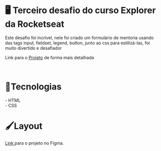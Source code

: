 <h1>🖥️ Terceiro desafio do curso Explorer da Rocketseat</h1>
<p>Este desafio foi incrível, nele foi criado um formulário de mentoria usando das tags input, fieldset, legend, button, junto ao css para estilizá-las, foi muito divertido e desafiador</p></p>
<p>Link para o <a href="https://efficient-sloth-d85.notion.site/Criando-formul-rios-462826c68ea54d61b1eff955158d1a6d" target="_blank">Projeto</a> de forma mais detalhada</p>
<br>
<h1>🚀Tecnologias</h1>
- HTML <br>
- CSS  
<br>
<h1>🖌️Layout</h1>
<a href="https://www.figma.com/file/jpZk06IByjiu7KpzphcDdQ/Stage-03---Formulário-intermediário-(Copy)?type=design&node-id=0-1&mode=design&t=FBVChpJv4LM7vmlh-0" target="_blank">Link </a> para o projeto no Figma.
